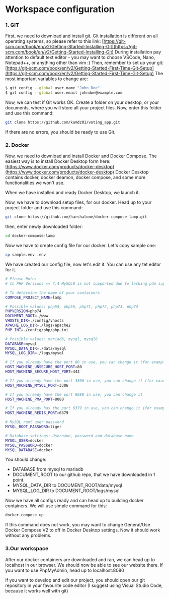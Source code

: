 # Workspace configuration

### 1. GIT
First, we need to download and install git. Git installation is different on all operating systems, so please refer to this link: [https://git-scm.com/book/en/v2/Getting-Started-Installing-Git](https://git-scm.com/book/en/v2/Getting-Started-Installing-Git)
During installation pay attention to default text editor - you may want to choose VSCode, Nano, Notepad++, or anything other than vim :)
Then, remember to set up your git: [https://git-scm.com/book/en/v2/Getting-Started-First-Time-Git-Setup](https://git-scm.com/book/en/v2/Getting-Started-First-Time-Git-Setup)
The most important variables to change are:
```sh
$ git config --global user.name "John Doe"
$ git config --global user.email johndoe@example.com
```
Now, we can test if Git works OK. Create a folder on your desktop, or your documents, where you will store all your project files. Now, enter this folder and use this command:
```sh
git clone https://github.com/kamdz01/voting_app.git
```
If there are no errors, you should be ready to use Git.

### 2. Docker
Now, we need to download and install Docker and Docker Compose. The easiest way is to install Docker Desktop form here: [https://www.docker.com/products/docker-desktop](https://www.docker.com/products/docker-desktop)
Docker Desktop contains docker, docker deamon, docker compose, and some more functionalities we won't use.

When we have installed and ready Docker Desktop, we launch it.

Now, we have to download setup files, for our docker. Head up to your project folder and use this command:
```sh
git clone https://github.com/harshalone/docker-compose-lamp.git
```
then, enter newly downloaded folder:
```sh
cd docker-compose-lamp
```
Now we have to create config file for our docker. Let's copy sample one:
```sh
cp sample.env .env
```
We have created our config file, now let's edit it. You can use any tet editor for it.
```sh
# Please Note:
# In PHP Versions <= 7.4 MySQL8 is not supported due to lacking pdo support

# To determine the name of your containers
COMPOSE_PROJECT_NAME=lamp

# Possible values: php54, php56, php71, php72, php73, php74
PHPVERSION=php74
DOCUMENT_ROOT=./www
VHOSTS_DIR=./config/vhosts
APACHE_LOG_DIR=./logs/apache2
PHP_INI=./config/php/php.ini

# Possible values: mariadb, mysql, mysql8
DATABASE=mysql
MYSQL_DATA_DIR=./data/mysql
MYSQL_LOG_DIR=./logs/mysql

# If you already have the port 80 in use, you can change it (for example if you have Apache)
HOST_MACHINE_UNSECURE_HOST_PORT=80
HOST_MACHINE_SECURE_HOST_PORT=443

# If you already have the port 3306 in use, you can change it (for example if you have MySQL)
HOST_MACHINE_MYSQL_PORT=3306

# If you already have the port 8080 in use, you can change it
HOST_MACHINE_PMA_PORT=8080

# If you already has the port 6379 in use, you can change it (for example if you have Redis)
HOST_MACHINE_REDIS_PORT=6379

# MySQL root user password
MYSQL_ROOT_PASSWORD=tiger

# Database settings: Username, password and database name
MYSQL_USER=docker
MYSQL_PASSWORD=docker
MYSQL_DATABASE=docker
```

You should change:
- DATABASE from mysql to mariadb
- DOCUMENT_ROOT to our github repo, that we have downloaded in 1 point.
- MYSQL_DATA_DIR to DOCUMENT_ROOT/data/mysql
- MYSQL_LOG_DIR to DOCUMENT_ROOT/logs/mysql

Now we have all configs ready and can head up to building docker containers. We will use simple command for this:
```sh
docker-compose up
```
If this command does not work, you may want to change General/Use Docker Compose V2 to off in Docker Desktop settings.
Now it should work without any problems.

### 3.Our workspace

After our docker containers are downloaded and ran, we can head up to localhost in our browser. We should now be able to see our website there.
If you want to use PhpMyAdmin, head up to localhost:8080

If you want to develop and edit our project, you should open our git repository in your favourite code editor (I suggest using Visual Studio Code, because it works well with git)





